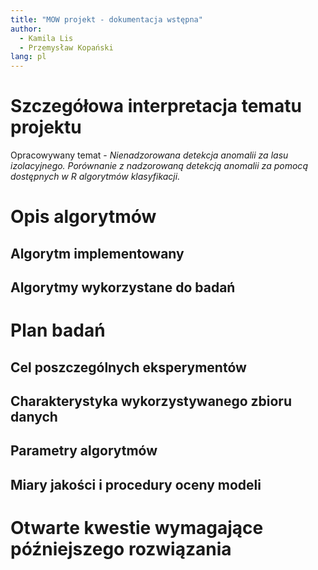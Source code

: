 ```yaml
---
title: "MOW projekt - dokumentacja wstępna"
author:
  - Kamila Lis
  - Przemysław Kopański
lang: pl
---
```


# Szczegółowa interpretacja tematu projektu
Opracowywany temat - _Nienadzorowana detekcja anomalii za lasu izolacyjnego. Porównanie z nadzorowaną detekcją anomalii za pomocą dostępnych w R algorytmów klasyfikacji._

# Opis algorytmów

## Algorytm implementowany

## Algorytmy wykorzystane do badań

# Plan badań

## Cel poszczególnych eksperymentów

## Charakterystyka wykorzystywanego zbioru danych

## Parametry algorytmów

## Miary jakości i procedury oceny modeli

# Otwarte kwestie wymagające późniejszego rozwiązania

